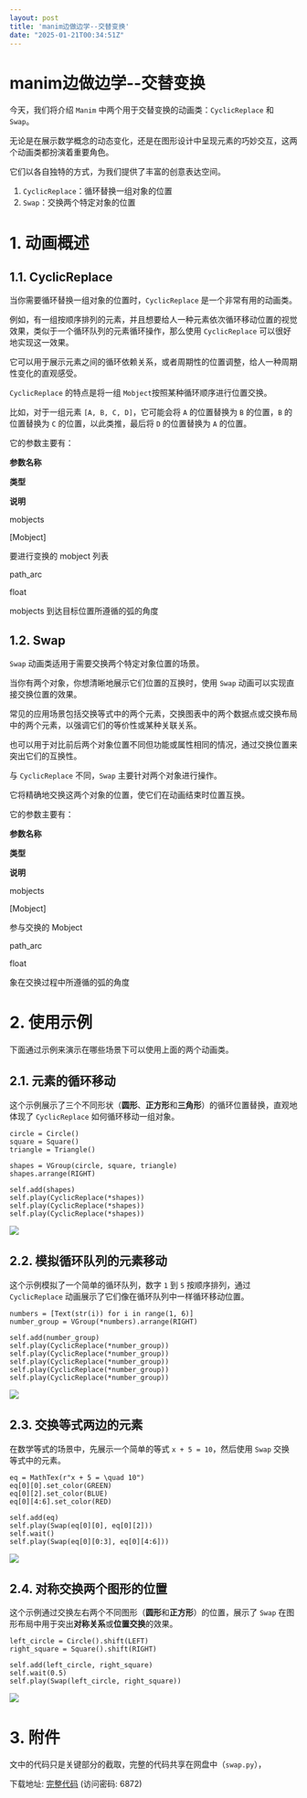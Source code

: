 ```yaml
---
layout: post
title: 'manim边做边学--交替变换'
date: "2025-01-21T00:34:51Z"
---
```

manim边做边学--交替变换
===============

今天，我们将介绍 `Manim` 中两个用于交替变换的动画类：`CyclicReplace` 和 `Swap`。

无论是在展示数学概念的动态变化，还是在图形设计中呈现元素的巧妙交互，这两个动画类都扮演着重要角色。

它们以各自独特的方式，为我们提供了丰富的创意表达空间。

1.  `CyclicReplace`：循环替换一组对象的位置
2.  `Swap`：交换两个特定对象的位置

1\. 动画概述
========

1.1. CyclicReplace
------------------

当你需要循环替换一组对象的位置时，`CyclicReplace` 是一个非常有用的动画类。

例如，有一组按顺序排列的元素，并且想要给人一种元素依次循环移动位置的视觉效果，类似于一个循环队列的元素循环操作，那么使用 `CyclicReplace` 可以很好地实现这一效果。

它可以用于展示元素之间的循环依赖关系，或者周期性的位置调整，给人一种周期性变化的直观感受。

`CyclicReplace` 的特点是将一组 `Mobject`按照某种循环顺序进行位置交换。

比如，对于一组元素 `[A, B, C, D]`，它可能会将 `A` 的位置替换为 `B` 的位置，`B` 的位置替换为 `C` 的位置，以此类推，最后将 `D` 的位置替换为 `A` 的位置。

它的参数主要有：

**参数名称**

**类型**

**说明**

mobjects

\[Mobject\]

要进行变换的 mobject 列表

path\_arc

float

mobjects 到达目标位置所遵循的弧的角度

1.2. Swap
---------

`Swap` 动画类适用于需要交换两个特定对象位置的场景。

当你有两个对象，你想清晰地展示它们位置的互换时，使用 `Swap` 动画可以实现直接交换位置的效果。

常见的应用场景包括交换等式中的两个元素，交换图表中的两个数据点或交换布局中的两个元素，以强调它们的等价性或某种关联关系。

也可以用于对比前后两个对象位置不同但功能或属性相同的情况，通过交换位置来突出它们的互换性。

与 `CyclicReplace` 不同，`Swap` 主要针对两个对象进行操作。

它将精确地交换这两个对象的位置，使它们在动画结束时位置互换。

它的参数主要有：

**参数名称**

**类型**

**说明**

mobjects

\[Mobject\]

参与交换的 Mobject

path\_arc

float

象在交换过程中所遵循的弧的角度

2\. 使用示例
========

下面通过示例来演示在哪些场景下可以使用上面的两个动画类。

2.1. 元素的循环移动
------------

这个示例展示了三个不同形状（**圆形**、**正方形**和**三角形**）的循环位置替换，直观地体现了 `CyclicReplace` 如何循环移动一组对象。

    circle = Circle()
    square = Square()
    triangle = Triangle()
    
    shapes = VGroup(circle, square, triangle)
    shapes.arrange(RIGHT)
    
    self.add(shapes)
    self.play(CyclicReplace(*shapes))
    self.play(CyclicReplace(*shapes))
    self.play(CyclicReplace(*shapes))
    

![](https://img2024.cnblogs.com/blog/83005/202501/83005-20250120162743854-361713332.gif)

2.2. 模拟循环队列的元素移动
----------------

这个示例模拟了一个简单的循环队列，数字 `1` 到 `5` 按顺序排列，通过 `CyclicReplace` 动画展示了它们像在循环队列中一样循环移动位置。

    numbers = [Text(str(i)) for i in range(1, 6)]
    number_group = VGroup(*numbers).arrange(RIGHT)
    
    self.add(number_group)
    self.play(CyclicReplace(*number_group))
    self.play(CyclicReplace(*number_group))
    self.play(CyclicReplace(*number_group))
    self.play(CyclicReplace(*number_group))
    self.play(CyclicReplace(*number_group))
    

![](https://img2024.cnblogs.com/blog/83005/202501/83005-20250120162743479-445186894.gif)

2.3. 交换等式两边的元素
--------------

在数学等式的场景中，先展示一个简单的等式 `x + 5 = 10`，然后使用 `Swap` 交换等式中的元素。

    eq = MathTex(r"x + 5 = \quad 10")
    eq[0][0].set_color(GREEN)
    eq[0][2].set_color(BLUE)
    eq[0][4:6].set_color(RED)
    
    self.add(eq)
    self.play(Swap(eq[0][0], eq[0][2]))
    self.wait()
    self.play(Swap(eq[0][0:3], eq[0][4:6]))
    

![](https://img2024.cnblogs.com/blog/83005/202501/83005-20250120162743468-1763399853.gif)

2.4. 对称交换两个图形的位置
----------------

这个示例通过交换左右两个不同图形（**圆形**和**正方形**）的位置，展示了 `Swap` 在图形布局中用于突出**对称关系**或**位置交换**的效果。

    left_circle = Circle().shift(LEFT)
    right_square = Square().shift(RIGHT)
    
    self.add(left_circle, right_square)
    self.wait(0.5)
    self.play(Swap(left_circle, right_square))
    

![](https://img2024.cnblogs.com/blog/83005/202501/83005-20250120162743900-583758593.gif)

3\. 附件
======

文中的代码只是关键部分的截取，完整的代码共享在网盘中（`swap.py`），

下载地址: [完整代码](https://url11.ctfile.com/d/45455611-64751047-a5be65?p=6872) (访问密码: 6872)